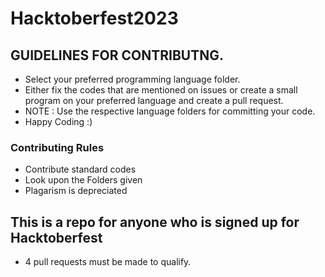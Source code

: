 # Hacktoberfest2023

## GUIDELINES FOR CONTRIBUTNG.

- Select your preferred programming language folder.
- Either fix the codes that are mentioned on issues or create a small program on your preferred language and create a pull request.
- NOTE : Use the respective language folders for committing your code.
- Happy Coding :)


### Contributing Rules

- Contribute standard codes
- Look upon the Folders given
- Plagarism is depreciated

## This is a repo for anyone who is signed up for Hacktoberfest

- 4 pull requests must be made to qualify.

